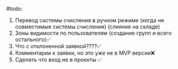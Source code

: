 #todo:
1. Перевод системы счисления в ручном режиме (когда не совместимые системы счисления) (слияние на складе) 
2. Зоны видимости по пользователям (создание групп и всего остального)✅
3. Что с отклоненной заявкой????✅
4. Комментарии к заявки, но это уже не в MVP версии❌ 
5. Сделать что вход не в проекты ✅